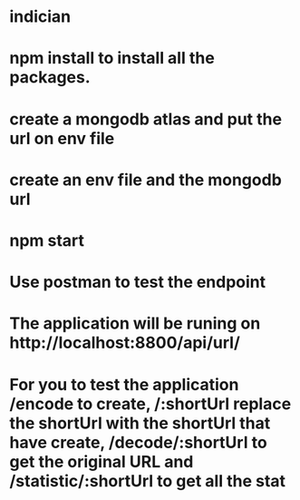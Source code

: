 # indician

# npm install to install all the packages.
# create a mongodb atlas  and put the url on  env file
# create an env file and the mongodb url
# npm start
# Use postman to test the endpoint
# The application will be runing on http://localhost:8800/api/url/
# For you to test the application /encode to create, /:shortUrl replace the shortUrl with the shortUrl that have create, /decode/:shortUrl to get the original URL and /statistic/:shortUrl to get all the stat

